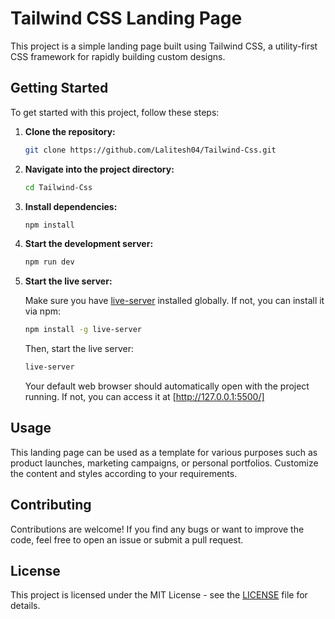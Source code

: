 # Tailwind CSS Landing Page

This project is a simple landing page built using Tailwind CSS, a utility-first CSS framework for rapidly building custom designs.

## Getting Started

To get started with this project, follow these steps:

1. **Clone the repository:**

    ```bash
    git clone https://github.com/Lalitesh04/Tailwind-Css.git
    ```

2. **Navigate into the project directory:**

    ```bash
    cd Tailwind-Css
    ```

3. **Install dependencies:**

    ```bash
    npm install
    ```

4. **Start the development server:**

    ```bash
    npm run dev
    ```

5. **Start the live server:**

    Make sure you have [live-server](https://www.npmjs.com/package/live-server) installed globally. If not, you can install it via npm:

    ```bash
    npm install -g live-server
    ```

    Then, start the live server:

    ```bash
    live-server
    ```

    Your default web browser should automatically open with the project running. If not, you can access it at [http://127.0.0.1:5500/]

## Usage

This landing page can be used as a template for various purposes such as product launches, marketing campaigns, or personal portfolios. Customize the content and styles according to your requirements.

## Contributing

Contributions are welcome! If you find any bugs or want to improve the code, feel free to open an issue or submit a pull request.

## License

This project is licensed under the MIT License - see the [LICENSE](LICENSE) file for details.
